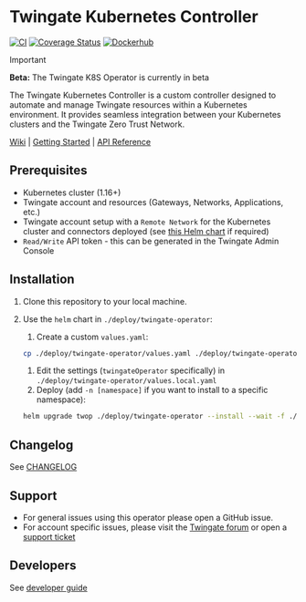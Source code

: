 # Twingate Kubernetes Controller

[![CI](https://github.com/Twingate/kubernetes-operator/actions/workflows/ci.yaml/badge.svg?branch=main)](https://github.com/Twingate/kubernetes-operator/actions/workflows/ci.yaml)
[![Coverage Status](https://coveralls.io/repos/github/Twingate/kubernetes-operator/badge.svg?branch=main&t=7BQPrK)](https://coveralls.io/github/Twingate/kubernetes-operator?branch=main)
[![Dockerhub](https://img.shields.io/badge/dockerhub-images-info.svg?logo=Docker)](https://hub.docker.com/r/twingate/kubernetes-operator)

> [!IMPORTANT]
> **Beta:** The Twingate K8S Operator is currently in beta

The Twingate Kubernetes Controller is a custom controller designed to automate
and manage Twingate resources within a Kubernetes environment. It provides
seamless integration between your Kubernetes clusters and the Twingate Zero
Trust Network.

[Wiki](https://github.com/Twingate/kubernetes-operator/wiki)  |  [Getting Started](https://github.com/Twingate/kubernetes-operator/wiki/Getting-Started)  |  [API Reference](https://github.com/Twingate/kubernetes-operator/wiki/API-Reference)


## Prerequisites

- Kubernetes cluster (1.16+)
- Twingate account and resources (Gateways, Networks, Applications, etc.)
- Twingate account setup with a `Remote Network` for the Kubernetes cluster and
 connectors deployed (see [this Helm chart](https://github.com/Twingate/helm-charts)
 if required)
- `Read/Write` API token - this can be generated in the Twingate Admin Console

## Installation

1. Clone this repository to your local machine.
1. Use the `helm` chart in `./deploy/twingate-operator`:

   1. Create a custom `values.yaml`:

   ```bash
   cp ./deploy/twingate-operator/values.yaml ./deploy/twingate-operator/values.local.yaml
   ```

   1. Edit the settings (`twingateOperator` specifically) in
      `./deploy/twingate-operator/values.local.yaml`
   1. Deploy (add `-n [namespace]` if you want to install to a specific namespace):

   ```bash
   helm upgrade twop ./deploy/twingate-operator --install --wait -f ./deploy/twingate-operator/values.local.yaml
   ```

## Changelog

See [CHANGELOG](./CHANGELOG.md)

## Support

- For general issues using this operator please open a GitHub issue.
- For account specific issues, please visit the [Twingate forum](https://forum.twingate.com/)
 or open a [support ticket](https://help.twingate.com/)

## Developers

See [developer guide](./DEVELOPER.md)
